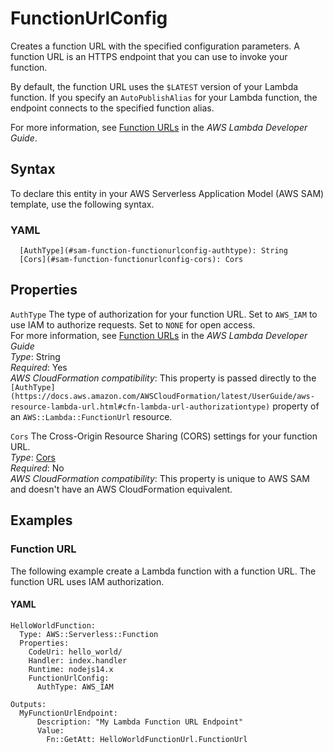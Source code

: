 # FunctionUrlConfig<a name="sam-property-function-functionurlconfig"></a>

Creates a function URL with the specified configuration parameters\. A function URL is an HTTPS endpoint that you can use to invoke your function\.

By default, the function URL uses the `$LATEST` version of your Lambda function\. If you specify an `AutoPublishAlias` for your Lambda function, the endpoint connects to the specified function alias\.

For more information, see [Function URLs](https://docs.aws.amazon.com/lambda/latest/dg/lambda-urls.html) in the *AWS Lambda Developer Guide*\.

## Syntax<a name="sam-property-function-functionurlconfig-syntax"></a>

To declare this entity in your AWS Serverless Application Model \(AWS SAM\) template, use the following syntax\.

### YAML<a name="sam-property-function-functionurlconfig-syntax.yaml"></a>

```
  [AuthType](#sam-function-functionurlconfig-authtype): String
  [Cors](#sam-function-functionurlconfig-cors): Cors
```

## Properties<a name="sam-property-function-functionurlconfig-properties"></a>

 `AuthType`   <a name="sam-function-functionurlconfig-authtype"></a>
The type of authorization for your function URL\. Set to `AWS_IAM` to use IAM to authorize requests\. Set to `NONE` for open access\.  
For more information, see [Function URLs](https://docs.aws.amazon.com/lambda/latest/dg/urls-auth.html) in the *AWS Lambda Developer Guide*  
*Type*: String  
*Required*: Yes  
*AWS CloudFormation compatibility*: This property is passed directly to the `[AuthType](https://docs.aws.amazon.com/AWSCloudFormation/latest/UserGuide/aws-resource-lambda-url.html#cfn-lambda-url-authorizationtype)` property of an `AWS::Lambda::FunctionUrl` resource\.

 `Cors`   <a name="sam-function-functionurlconfig-cors"></a>
The Cross\-Origin Resource Sharing \(CORS\) settings for your function URL\.  
*Type*: [Cors](sam-property-function-cors.md)  
*Required*: No  
*AWS CloudFormation compatibility*: This property is unique to AWS SAM and doesn't have an AWS CloudFormation equivalent\.

## Examples<a name="sam-property-function-functionurlconfig--examples"></a>

### Function URL<a name="sam-property-function-functionurlconfig--examples--function-url"></a>

The following example create a Lambda function with a function URL\. The function URL uses IAM authorization\.

#### YAML<a name="sam-property-function-functionurlconfig--examples--function-url--yaml"></a>

```
HelloWorldFunction:
  Type: AWS::Serverless::Function
  Properties:
    CodeUri: hello_world/
    Handler: index.handler
    Runtime: nodejs14.x
    FunctionUrlConfig:
      AuthType: AWS_IAM

Outputs:
  MyFunctionUrlEndpoint:
      Description: "My Lambda Function URL Endpoint"
      Value:
        Fn::GetAtt: HelloWorldFunctionUrl.FunctionUrl
```
